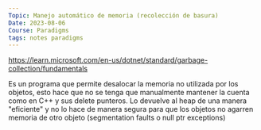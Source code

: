 ```yaml
---
Topic: Manejo automático de memoria (recolección de basura)
Date: 2023-08-06
Course: Paradigms
tags: notes paradigms
---
```


https://learn.microsoft.com/en-us/dotnet/standard/garbage-collection/fundamentals

Es un programa que permite desalocar la memoria no utilizada por los objetos, esto hace que no se tenga que manualmente mantener la cuenta como en C++ y sus delete punteros. Lo devuelve al heap de una manera "eficiente" y no lo hace de manera segura para que los objetos no agarren memoria de otro objeto (segmentation faults o null ptr exceptions)